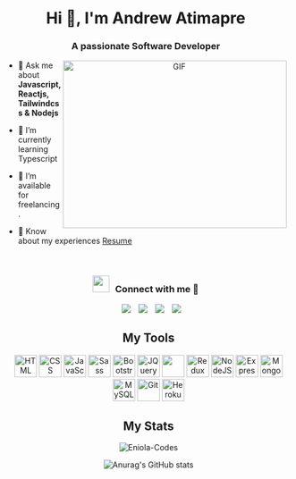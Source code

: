 <h1 align="center">Hi 👋, I'm Andrew Atimapre</h1>
<h3 align="center">A passionate Software Developer</h3>

<a target="_blank" align="center">
  <img align="right" top="500" height="300" width="400" alt="GIF" src="https://media.giphy.com/media/SWoSkN6DxTszqIKEqv/giphy.gif">
</a>

- 💬 Ask me about **Javascript, Reactjs, Tailwindcss & Nodejs**

- 🌱 I’m currently learning Typescript <a href="#" target="blank"></a>

- 🤝 I’m available for freelancing.

<!-- - 📝 I regularly write articles on [https://dev.to/dev_aandrew](https://dev.to/dev_aandrew) -->

- 📄 Know about my experiences <a href="https://github.com/atimapreandrew/blob/master/Resume.pdf" target="blank">Resume</a>
<br/>
<h3 align="center" > <img src="https://media.giphy.com/media/iY8CRBdQXODJSCERIr/giphy.gif" width="30" height="30" style="margin-right: 10px;">Connect with me 🤝 </h3>

<p align="center">

 <div align="center"  class="icons-social" style="margin-left: 10px;">
        <a style="margin-left: 10px;"  target="_blank" href="https://www.linkedin.com/in/andrew-atimapre/">
			<img src="https://img.icons8.com/doodle/40/000000/linkedin--v2.png"></a>
	   <a style="margin-left: 10px;" target="_blank" href="https://dev.to/dev_aandrew">
					<img src="https://img.icons8.com/external-sketchy-juicy-fish/0.6x/external-blog-online-services-sketchy-sketchy-juicy-fish.png"></a>
        <a style="margin-left: 10px;" target="_blank" href="https://instagram.com/dev_aandrew">
			<img src="https://img.icons8.com/doodle/40/000000/instagram-new--v2.png"></a>
		<a style="margin-left: 10px;" target="_blank" href="https://twitter.com/dev_aandrew">
			<img src="https://img.icons8.com/doodle/1x/twitter-squared--v2.png" ></a>
		


</p>

<h2> My Tools </h2>
<p align="center">
  <img src="https://cdn.jsdelivr.net/gh/devicons/devicon/icons/html5/html5-original.svg" alt="HTML" height="40" width="40" />
  <img src="https://cdn.jsdelivr.net/gh/devicons/devicon/icons/css3/css3-original.svg" alt="CSS" height="40" width="40"/>
  <img src="https://cdn.jsdelivr.net/gh/devicons/devicon/icons/javascript/javascript-original.svg" alt="JavaScript" height="40" width="40"/>
  <!-- <img src="https://cdn.jsdelivr.net/gh/devicons/devicon/icons/typescript/typescript-original.svg" alt="TypeScript" height="40" width="40"/> -->
  <img src="https://cdn.jsdelivr.net/gh/devicons/devicon/icons/sass/sass-original.svg" alt="Sass" height="40" width="40"/>
  <img src="https://cdn.jsdelivr.net/gh/devicons/devicon/icons/bootstrap/bootstrap-original.svg" alt="Bootstrap" height="40" width="40"/>
   <img src="https://cdn.jsdelivr.net/gh/devicons/devicon/icons/jquery/jquery-original.svg" alt="JQuery" height="40" width="40"/>
  <img src="https://cdn.jsdelivr.net/gh/devicons/devicon/icons/react/react-original.svg" ait="React" height="40" width="40" />
  <img src="https://cdn.jsdelivr.net/gh/devicons/devicon/icons/redux/redux-original.svg" alt="Redux" height="40" width="40"/>
  <!-- <img src="https://cdn.jsdelivr.net/gh/devicons/devicon/icons/nextjs/nextjs-original.svg" alt="NextJS" height="40" width="40" /> -->
  <img src="https://cdn.jsdelivr.net/gh/devicons/devicon/icons/nodejs/nodejs-plain.svg" alt="NodeJS" height="40" width="40" />
  <img src="https://cdn.jsdelivr.net/gh/devicons/devicon/icons/express/express-original.svg" alt="ExpressJS" height="40" width="40" />
  <img src="https://cdn.jsdelivr.net/gh/devicons/devicon/icons/mongodb/mongodb-original.svg" alt="MongoDB" height="40" width="40" />
  <img src="https://cdn.jsdelivr.net/gh/devicons/devicon/icons/mysql/mysql-original-wordmark.svg" alt="MySQL" height="40" width="40" />      
  <img src="https://cdn.jsdelivr.net/gh/devicons/devicon/icons/git/git-original.svg" alt="Git" height="40" width="40"/>
  <img src="https://cdn.jsdelivr.net/gh/devicons/devicon/icons/heroku/heroku-original.svg" alt="Heroku" height="40" width="40"/>
               
</p>

<h2> My Stats </h2>
<p><img align="center" src="https://github-readme-streak-stats.herokuapp.com/?user=atimapreandrew&" alt="Eniola-Codes" /></p>

![Anurag's GitHub stats](https://github-readme-stats.vercel.app/api?username=atimapreandrew)


<!-- ### Blog posts -->

<!-- BLOG-POST-LIST:START -->

<!-- - [](https://dev.to/dev_aandrew) -->

<!-- BLOG-POST-LIST:END -->
